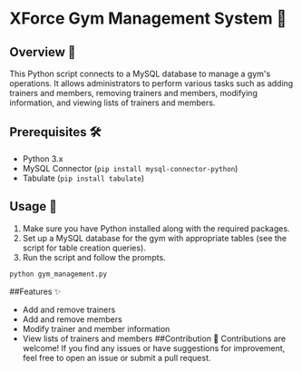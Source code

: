 
# XForce Gym Management System 💪

## Overview 📝

This Python script connects to a MySQL database to manage a gym's operations. It allows administrators to perform various tasks such as adding trainers and members, removing trainers and members, modifying information, and viewing lists of trainers and members.

## Prerequisites 🛠️

- Python 3.x
- MySQL Connector (`pip install mysql-connector-python`)
- Tabulate (`pip install tabulate`)

## Usage 🚀
1. Make sure you have Python installed along with the required packages.
2. Set up a MySQL database for the gym with appropriate tables (see the script for table creation queries).
3. Run the script and follow the prompts.
```bash
python gym_management.py
```
##Features ✨
- Add and remove trainers
- Add and remove members
- Modify trainer and member information
- View lists of trainers and members
##Contribution 🤝
Contributions are welcome! If you find any issues or have suggestions for improvement, feel free to open an issue or submit a pull request.
